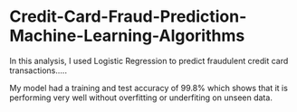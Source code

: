 # Credit-Card-Fraud-Prediction-Machine-Learning-Algorithms

In this analysis, I used Logistic Regression to predict fraudulent credit card transactions.....

My model had a training and test accuracy of 99.8% which shows that it is performing very well without overfitting or underfiting on unseen data.
